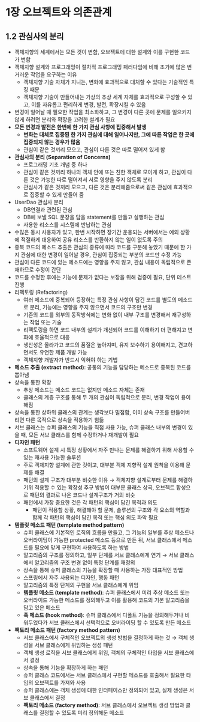 # 1장 오브젝트와 의존관계

## 1.2 관심사의 분리
- 객체지향의 세계에서는 모든 것이 변함, 오브젝트에 대한 설계와 이를 구현한 코드가 변함
- 객체지향 설계와 프로그래밍이 절차적 프로그래밍 패러다임에 비해 초기에 많은 번거러운 작업을 요구하는 이유
    - 객체지향 기술 자체가 지니는, 변화에 효과적으로 대처할 수 있다는 기술적인 특징 때문
    - 객체지향 기술이 만들어내는 가상의 추상 세계 자체를 효과적으로 구성할 수 있고, 이를 자유롭고 편리하게 변경, 발전, 확장시킬 수 있음
- 변경이 일어날 때 필요한 작업을 최소화하고, 그 변경이 다른 곳에 문제를 일으키지 않게 하려면 분리와 확장을 고려한 설계가 필요
- **모든 변경과 발전은 한번에 한 가지 관심 사항에 집중해서 발생**
    - **변화는 대체로 집중된 한 가지 관심에 대해 일어나지만, 그에 따른 작업은 한 곳에 집중되지 않는 경우가 많음**
    - 관심이 같은 것끼리 모으고, 관심이 다른 것은 따로 떨어져 있게 함
- **관심사의 분리 (Separation of Concerns)**
    - 프로그래밍 기초 개념 중 하나
    - 관심이 같은 것끼리 하나의 객체 안에 또는 친한 객체로 모이게 하고, 관심이 다른 것은 가능한 따로 떨어져서 서로 영향을 주지 않도록 분리
    - 관심사가 같은 것끼리 모으고, 다른 것은 분리해줌으로써 같은 관심에 효과적으로 집중할 수 있게 만들어 줌
- UserDao 관심사 분리
    - DB연결과 관련된 관심
    - DB에 보낼 SQL 문장을 담을 statement를 만들고 실행하는 관심
    - 사용한 리소스를 시스템에 반납하는 관심
- 수많은 동시 사용자가 있고, 한번 시작하면 장기간 운용되는 서버에서는 예외 상황에 적절하게 대응하여 공유 리소스를 반환하지 않는 일이 없도록 주의
- 중복 코드의 메소드 추출은 관심의 종류에 따라 코드를 구분해 놓았기 때문에 한 가지 관심에 대한 변경이 일어날 경우, 관심이 집중되는 부분의 코드만 수정 가능
- 관심이 다른 코드에 있는 메소드에는 영향을 주지 않고, 관심 내용이 독립적으로 존재하므로 수정이 간단
- 코드를 수정한 후에는 기능에 문제가 없다는 보장을 위해 검증이 필요, 단위 테스트 진행
- 리펙토링 (Refactoring)
    - 여러 메소드에 중복되어 등장하는 특정 관심 사항이 담긴 코드를 별도의 메소드로 분리, 기능에는 영향을 주지 않으면서 코드의 구조만 변경
    - 기존의 코드를 외부의 동작방식에는 변화 없이 내부 구조를 변경해서 재구성하는 작업 또는 기술
    - 리팩토링을 하면 코드 내부의 설계가 개선되어 코드를 이해하기 더 편해지고 변화에 효율적으로 대응
    - 생산성은 올라가고 코드의 품질은 높아지며, 유지 보수하기 용이해지고, 견고하면서도 유연한 제품 개발 가능
    - 객체지향 개발자가 반드시 익혀야 하는 기법
- **메소드 추출 (extract method)**: 공통의 기능을 담당하는 메소드로 중복된 코드를 뽑아냄
- 상속을 통한 확장
    - 추상 메소드는 메소드 코드는 없지만 메소드 자체는 존재
    - 클래스의 계층 구조를 통해 두 개의 관심이 독립적으로 분리, 변경 작업이 용이해짐
- 상속을 통한 상하위 클래스의 관계는 생각보다 밀접함, 이미 상속 구조를 만들어버리면 다른 목적으로 상속을 적용하기 힘듦
- 서브 클래스는 슈퍼 클래스의 기능을 직접 사용 가능, 슈퍼 클래스 내부의 변경이 있을 때, 모든 서브 클래스를 함께 수정하거나 재개발이 필요
- **디자인 패턴**
    - 소프트웨어 설계 시 특정 상황에서 자주 만나는 문제를 해결하기 위해 사용할 수 있는 재사용 가능한 솔루션
    - 주로 객체지향 설계에 관한 것이고, 대부분 객체 지향적 설계 원칙을 이용해 문제를 해결
    - 패턴의 설계 구조가 대부분 비슷한 이유 → 객체지향 설계로부터 문제를 해결하기위 적용할 수 있는 확장성 추구 방법이 대부분 클래스 상곡, 오브젝트 합성으로 패턴의 결과로 나온 코드나 설계구조가 거의 비슷
    - 패턴에서 가장 중요한 것은 각 패턴의 핵심이 담긴 목적과 의도
        - 패턴이 적용할 상황, 해결해야 할 문제, 솔루션의 구조와 각 요소의 역할과 함께 각 패턴의 핵심이 담긴 목적 또는 핵심 의도 파악 필요
- **템플릿 메소드 패턴 (template method pattern)**
    - 슈퍼 클래스에 기본적인 로직의 흐름을 만들고, 그 기능의 일부를 추상 메소드나 오버라이딩이 가능한 protected 메소드 등으로 만든 뒤, 서브 클래스에서 메소드를 필요에 맞게 구현하여 사용하도록 하는 방법
    - 알고리즘의 구조를 정의하고, 일부 단계를 서브 클래스에게 연기 → 서브 클래스에서 알고리즘의 구조 변경 없이 특정 단계를 재정의
    - 상속을 통해 슈퍼 클래스의 기능을 확장할 때 사용하는 가장 대표적인 방법
    - 스프링에서 자주 사용되는 디자인, 행동 패턴
    - 알고리즘의 특정 단계의 구현을 서브 클래스에게 위임
    - **템플릿 메소드 (template method)**: 슈퍼 클래스에서 미리 추상 메소드 또는 오버라이드 가능한 메소드를 정의해두고 이를 활용해 코드의 기본 알고리즘을 담고 있은 메소드
    - **훅 메소드 (hook method)**: 슈퍼 클래스에서 디폴트 기능을 정의해두거나 비워두었다가 서브 클래스에서 선택적으로 오버라이딩 할 수 있도록 만든 메소드
- **팩토리 메소드 패턴 (factory method pattern)**
    - 서브 클래스에서 구체적인 오브젝트의 생성 방법을 결정하게 하는 것 → 객체 생성을 서브 클래스에게 위임하는 생성 패턴
    - 객체 생성 로직을 서브 클래스에게 위임, 객체의 구체적인 타입을 서브 클래스에서 결정
    - 상속을 통해 기능을 확장하게 하는 패턴
    - 슈퍼 클래스 코드에서는 서브 클래스에서 구현할 메소드를 호출해서 필요한 타입의 오브젝트를 가져와 사용
    - 슈퍼 클래스에는 객체 생성에 대한 인터페이스만 정의되어 있고, 실제 생성은 서브 클래스에서 결정
    - **팩토리 메소드 (factory method)**: 서브 클래스에서 오브젝트 생성 방법과 클래스를 결정할 수 있도록 미리 정의해둔 메소드
